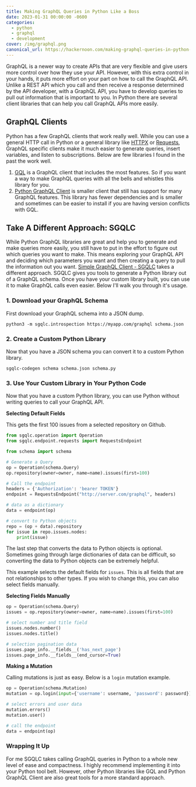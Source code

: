 ```yaml
---
title: Making GraphQL Queries in Python Like a Boss
date: 2023-01-31 00:00:00 -0600
categories:
  - python
  - graphql
  - development
cover: /img/graphql.png
canonical_url: https://hackernoon.com/making-graphql-queries-in-python-like-a-boss
---
```


GraphQL is a newer way to create APIs that are very flexible and give users more control over how they use your API. However, with this extra control in your hands, it puts more effort on your part on how to call the GraphQL API. Unlike a REST API which you call and then receive a response determined by the API developer, with a GraphQL API, you have to develop queries to pull out information that is important to you. In Python there are several client libraries that can help you call GraphQL APIs more easily.

## GraphQL Clients

Python has a few GraphQL clients that work really well. While you can use a general HTTP call in Python or a general library like [HTTPX](https://www.python-httpx.org/) or [Requests](https://requests.readthedocs.io/en/latest/), GraphQL specific clients make it much easier to generate queries, insert variables, and listen to subscriptions. Below are few libraries I found in the past the work well.

1. [GQL](https://github.com/graphql-python/gql) is a GraphQL client that includes the most features. So if you want a way to make GraphQL queries with all the bells and whistles this library for you.
2. [Python GraphQL Client](https://github.com/prodigyeducation/python-graphql-client) is smaller client that still has support for many GraphQL features. This library has fewer dependencies and is smaller and sometimes can be easier to install if you are having version conflicts with GQL.

## Take A Different Approach: SGQLC

While Python GraphQL libraries are great and help you to generate and make queries more easily, you still have to put in the effort to figure out which queries you want to make. This means exploring your GraphQL API and deciding which parameters you want and then creating a query to pull the information out you want. [Simple GraphQL Client - SGQLC](https://github.com/profusion/sgqlc) takes a different approach. SGQLC gives you tools to generate a Python library out of a GraphQL schema. Once you have your custom library built, you can use it to make GraphQL calls even easier. Below I'll walk you through it's usage.

### 1. Download your GraphQL Schema

First download your GraphQL schema into a JSON dump.

`python3 -m sgqlc.introspection https://myapp.com/graphql schema.json`

### 2. Create a Custom Python Library

Now that you have a JSON schema you can convert it to a custom Python library.

`sgqlc-codegen schema schema.json schema.py`

### 3. Use Your Custom Library in Your Python Code

Now that you have a custom Python library, you can use Python without writing queries to call your GraphQL API.

**Selecting Default Fields**

This gets the first 100 issues from a selected repository on Github.

```python
from sgqlc.operation import Operation
from sgqlc.endpoint.requests import RequestsEndpoint

from schema import schema

# Generate a Query
op = Operation(schema.Query)
op.repository(owner=owner, name=name).issues(first=100)

# Call the endpoint
headers = {'Authorization': 'bearer TOKEN'}
endpoint = RequestsEndpoint("http://server.com/graphql", headers)

# data as a dictionary
data = endpoint(op)

# convert to Python objects
repo = (op + data).repository
for issue in repo.issues.nodes:
    print(issue)
```

The last step that converts the data to Python objects is optional. Sometimes going through large dictionaries of data can be difficult, so converting the data to Python objects can be extremely helpful.

This example selects the default fields for `issues`. This is all fields that are not relationships to other types. If you wish to change this, you can also select fields manually.

**Selecting Fields Manually**

```python
op = Operation(schema.Query)
issues = op.repository(owner=owner, name=name).issues(first=100)

# select number and title field
issues.nodes.number()
issues.nodes.title()

# selection pagination data
issues.page_info.__fields__('has_next_page')
issues.page_info.__fields__(end_cursor=True)
```

**Making a Mutation**

Calling mutations is just as easy. Below is a `login` mutation example.

```python
op = Operation(schema.Mutation)
mutation = op.login(input={'username': username, 'password': password})

# select errors and user data
mutation.errors()
mutation.user()

# call the endpoint
data = endpoint(op)
```

### Wrapping It Up

For me SGQLC takes calling GraphQL queries in Python to a whole new level of ease and compactness. I highly recommend implementing it into your Python tool belt. However, other Python libraries like GQL and Python GraphQL Client are also great tools for a more standard approach.
